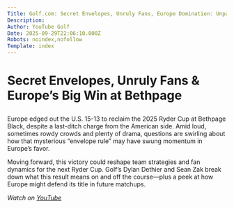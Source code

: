 ```yaml
---
Title: Golf.com: Secret Envelopes, Unruly Fans, Europe Domination: Unpacking the 2025 Ryder Cup
Description: 
Author: YouTube Golf
Date: 2025-09-29T22:06:10.000Z
Robots: noindex,nofollow
Template: index
---
```

<h1>
  
  
  Secret Envelopes, Unruly Fans &amp; Europe’s Big Win at Bethpage
</h1>

<p>Europe edged out the U.S. 15-13 to reclaim the 2025 Ryder Cup at Bethpage Black, despite a last-ditch charge from the American side. Amid loud, sometimes rowdy crowds and plenty of drama, questions are swirling about how that mysterious “envelope rule” may have swung momentum in Europe’s favor.</p>

<p>Moving forward, this victory could reshape team strategies and fan dynamics for the next Ryder Cup. Golf’s Dylan Dethier and Sean Zak break down what this result means on and off the course—plus a peek at how Europe might defend its title in future matchups.</p>

<p><em>Watch on <a href="https://www.youtube.com/watch?v=z6GUka-wwEY" rel="noopener noreferrer">YouTube</a></em></p>

